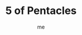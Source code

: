 ---
# hugo new --kind tarot-card content/projects/tarot/cards/suit-number.md
# basics
title     		 : "5 of Pentacles"
token					 : 'coins-05'
card_type			 : '' # major, minor, court
layout				 : "tarot-card"
author    		 : 'me'
one_liner 		 : "Poverty, destitution, need, crisis"
alt_names			 : ['Worry', 'Scarcity']
images				 : ['/assets/images/tarot/rws/rw-coins-05.jpg']
keywords			 : ['poverty', 'destitution', 'need', 'crisis']
url						 : 'tarot/cards/coins-05'
aliases				 : []

meaning_light  : "Recognizing your needs and taking action to fulfill them. Doing as much as you can do with what little you have. Admitting you need help. Embracing the aid that comes your way. Focusing on what you have versus what you don’t. Looking for the light at the end of the tunnel."

meaning_shadow : "Exaggerating your financial or physical needs. Adopting a poverty mentality. Refusing to support yourself. Refusing offers of support. Playing the martyr. Turning down opportunities to improve your health or finances. Wallowing in misery."

# more detail
correspondence_planet 			: "Mercury"
correspondence_astrological : "Taurus"
correspondence_affirmation  : "I have faith that what I need will appear."
correspondence_story 				: "The main character refuses to see how he or she can be aided by others."

advice_relationships 	 : "No matter how much is given, some people never feel they have enough. A relationship that drains your wallet and spirit may prove too expensive to maintain in the long run. If you accept offers of aid from loved ones, be sure you define and stick to the terms of repayment, or be prepared to lose the relationship."

advice_work 					 : "Too few customers. Too few innovations. Too few resources. All too often, we focus on what we lack. Turn this around by taking a fresh look at the resources you do have. Watch for offers of help. Consider mergers and partnerships. Rather than focus on the deficits, consider what could be."

advice_spirituality 	 : "Faith can turn trial into triumph. Rather than give in to a depletion of spirit, turn to your faith for support. Turn a difficult situation over to your higher power. Pray for guidance. Be bold: ask the Universe for what you really need. The response may surprise you."

advice_personal_growth : "Whining achieves nothing. If the situation is unbearable, it’s time to define exactly what resources you have on hand and what needs are critical. Prioritize! By focusing on what you can actually do, you’ll avoid the trap of self-pity and depression."

advice_fortune_telling : "Finances are getting tighter. Prepare for a setback."

questions	: ["What feels scarce?" , "What organizations could come to your aid?", "To what extent might strong emotions be blinding you to practical solutions?", "What critical resources do I lack?", "What people or groups would come to my aid if I asked?", "How might an impoverished spirit be impacting my physical or financial condition?"]

# referenced in the symbols.toml data file
symbols	  : ['5', 'coins', 'destitute-figures', 'stained-glass-window']

# metadata
suppress_topnav : true
related_cards 	: []

---